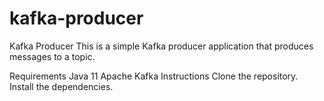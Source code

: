 # kafka-producer
Kafka Producer
This is a simple Kafka producer application that produces messages to a topic.

Requirements
Java 11
Apache Kafka
Instructions
Clone the repository.
Install the dependencies.
